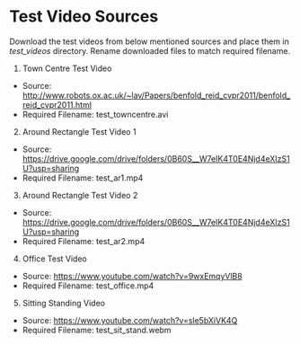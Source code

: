 # Test Video Sources
Download the test videos from below mentioned sources and place them in _test_videos_ directory. Rename downloaded files to match required filename.
1) Town Centre Test Video
- Source: http://www.robots.ox.ac.uk/~lav/Papers/benfold_reid_cvpr2011/benfold_reid_cvpr2011.html
- Required Filename: test_towncentre.avi

2) Around Rectangle Test Video 1
- Source: https://drive.google.com/drive/folders/0B60S__W7eIK4T0E4Njd4eXIzS1U?usp=sharing
- Required Filename: test_ar1.mp4

3) Around Rectangle Test Video 2
- Source: https://drive.google.com/drive/folders/0B60S__W7eIK4T0E4Njd4eXIzS1U?usp=sharing
- Required Filename: test_ar2.mp4

4) Office Test Video
- Source: https://www.youtube.com/watch?v=9wxEmqyVlB8
- Required Filename: test_office.mp4

5) Sitting Standing Video
- Source: https://www.youtube.com/watch?v=sle5bXiVK4Q
- Required Filename: test_sit_stand.webm